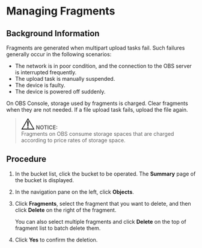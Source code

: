 # Managing Fragments<a name="en-us_topic_0045853514"></a>

## Background Information<a name="section30580753"></a>

Fragments are generated when multipart upload tasks fail. Such failures generally occur in the following scenarios:

-   The network is in poor condition, and the connection to the OBS server is interrupted frequently.
-   The upload task is manually suspended.
-   The device is faulty.
-   The device is powered off suddenly.

On OBS Console, storage used by fragments is charged. Clear fragments when they are not needed. If a file upload task fails, upload the file again.

>![](public_sys-resources/icon-notice.gif) **NOTICE:**   
>Fragments on OBS consume storage spaces that are charged according to price rates of storage space.  

## Procedure<a name="section6791328"></a>

1.  In the bucket list, click the bucket to be operated. The  **Summary**  page of the bucket is displayed.
2.  In the navigation pane on the left, click  **Objects**.
3.  Click  **Fragments**, select the fragment that you want to delete, and then click  **Delete**  on the right of the fragment.

    You can also select multiple fragments and click  **Delete**  on the top of fragment list to batch delete them.

4.  Click  **Yes**  to confirm the deletion.

